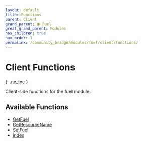 ```yaml
---
layout: default
title: Functions
parent: Client
grand_parent: ⛽ Fuel
great_grand_parent: Modules
has_children: true
nav_order: 1
permalink: /community_bridge/modules/fuel/client/functions/
---
```


# Client Functions
{: .no_toc }

Client-side functions for the fuel module.

## Available Functions

- [GetFuel](GetFuel)
- [GetResourceName](GetResourceName)
- [SetFuel](SetFuel)
- [index](index)
